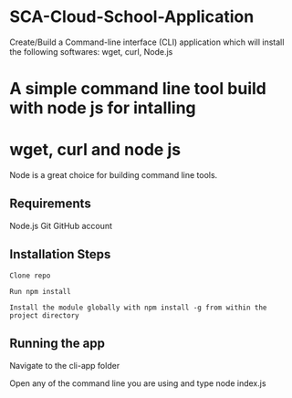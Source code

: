 # SCA-Cloud-School-Application
Create/Build a Command-line interface (CLI) application which will install the following softwares: wget, curl, Node.js

# A simple command line tool build with node js for intalling
# wget, curl and node js
Node is a great choice for building command line tools.
## Requirements
Node.js Git GitHub account

## Installation Steps
` Clone repo `

` Run npm install `

` Install the module globally with npm install -g from within the project directory `
## Running the app
Navigate to the cli-app folder

Open any of the command line you are using and type node index.js
